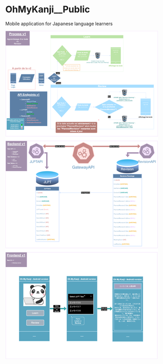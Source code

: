 # OhMyKanji__Public
Mobile application for Japanese language learners

<img src="./Flowcharts/V1.0/ohmykanji.v1_white.svg">